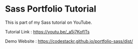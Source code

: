 # Sass Portfolio Tutorial
This is part of my Sass tutorial on YouTube.

Tutorial Link : https://youtu.be/_a5j7KoflTs

Demo Website  : https://codestackr.github.io/portfolio-sass/dist/
